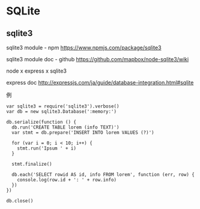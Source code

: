# SQLite

## sqlite3

sqlite3 module - npm
https://www.npmjs.com/package/sqlite3

sqlite3 module doc - github
https://github.com/mapbox/node-sqlite3/wiki


node x express x sqlite3

express doc
http://expressjs.com/ja/guide/database-integration.html#sqlite

例
```
var sqlite3 = require('sqlite3').verbose()
var db = new sqlite3.Database(':memory:')

db.serialize(function () {
  db.run('CREATE TABLE lorem (info TEXT)')
  var stmt = db.prepare('INSERT INTO lorem VALUES (?)')

  for (var i = 0; i < 10; i++) {
    stmt.run('Ipsum ' + i)
  }

  stmt.finalize()

  db.each('SELECT rowid AS id, info FROM lorem', function (err, row) {
    console.log(row.id + ': ' + row.info)
  })
})

db.close()
```
